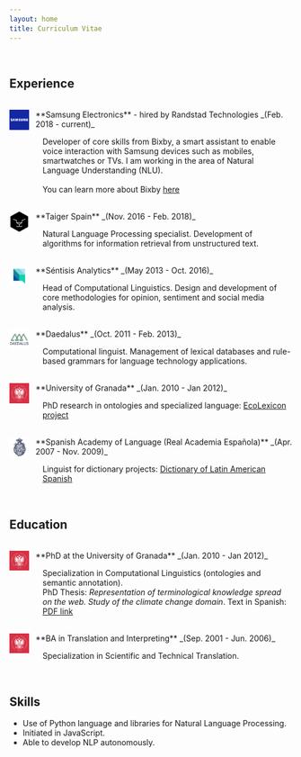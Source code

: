 ```yaml
---
layout: home
title: Curriculum Vitae
---
```


<br />

## Experience ##

<br />

<img src = '/assets/companies/samsung.png' style="float:left;width:2.2rem;margin-right:0.7rem">
**Samsung Electronics** - hired by Randstad Technologies _(Feb. 2018 - current)_
<p style="margin-left:59px;">
	Developer of core skills from Bixby, a smart assistant to enable voice interaction with Samsung devices such as mobiles, smartwatches or TVs. I am working in the area of Natural Language Understanding (NLU). 
	<br/><br/>
	You can learn more about Bixby <a href="https://bixbydevelopers.com" target="_blank">here</a>
</p>

<br />

<img src = '/assets/companies/taiger.png' style="float:left;width:2.2rem;margin-right:0.7rem">
**Taiger Spain** _(Nov. 2016 - Feb. 2018)_
<p style="margin-left:59px;">
	Natural Language Processing specialist. Development of algorithms for information retrieval from unstructured text.
</p>

<br />

<img src = '/assets/companies/sentisis.png' style="float:left;width:2.2rem;margin-right:0.7rem">
**Séntisis Analytics** _(May 2013 - Oct. 2016)_
<p style="margin-left:59px;">
	Head of Computational Linguistics. Design and development of core methodologies for opinion, sentiment and social media analysis.
</p>

<br />

<img src = '/assets/companies/daedalus.jpeg' style="float:left;width:2.2rem;margin-right:0.7rem">
**Daedalus** _(Oct. 2011 - Feb. 2013)_
<p style="margin-left:59px;">
	Computational linguist. Management of lexical databases and rule-based grammars for language technology applications.
</p>

<br />

<img src = '/assets/companies/ugr.png' style="float:left;width:2.2rem;margin-right:0.7rem">
**University of Granada** _(Jan. 2010 - Jan 2012)_
<p style="margin-left:59px;">
	PhD research in ontologies and specialized language: <a href="http://ecolexicon.ugr.es/en/index.htm" target="_blank">EcoLexicon project</a>
</p>

<br />

<img src = '/assets/companies/rae.jpeg' style="float:left;width:2.2rem;margin-right:0.7rem">
**Spanish Academy of Language (Real Academia Española)** _(Apr. 2007 - Nov. 2009)_
<p style="margin-left:59px;">
	Linguist for dictionary projects: <a href="http://lema.rae.es/damer/" target="_blank">Dictionary of Latin American Spanish</a>
</p>

<br />

## Education ##

<br />

<img src = '/assets/companies/ugr.png' style="float:left;width:2.2rem;margin-right:0.7rem">
**PhD at the University of Granada** _(Jan. 2010 - Jan 2012)_
<p style="margin-left:59px;">
	Specialization in Computational Linguistics (ontologies and semantic annotation). <br />PhD Thesis: <i>Representation of terminological knowledge spread on the web. Study of the climate change domain</i>. Text in Spanish: <a href="https://www.google.com/url?sa=t&rct=j&q=&esrc=s&source=web&cd=1&ved=2ahUKEwiRgejS7NHoAhWGxoUKHZcMD0sQFjAAegQIAxAB&url=https%3A%2F%2Fhera.ugr.es%2Ftesisugr%2F20745539.pdf&usg=AOvVaw3jbJ-I166fkwMiQRaWv0i9" target="_blank">PDF link</a>
</p>

<br />

<img src = '/assets/companies/ugr.png' style="float:left;width:2.2rem;margin-right:0.7rem">
**BA in Translation and Interpreting** _(Sep. 2001 - Jun. 2006)_
<p style="margin-left:59px;">
	Specialization in Scientific and Technical Translation.
</p>

<br />

## Skills ##

- Use of Python language and libraries for Natural Language Processing.
- Initiated in JavaScript.
- Able to develop NLP autonomously.

<br />